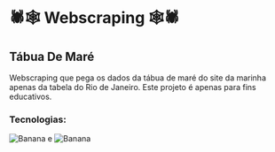 # 🕷🕸 Webscraping 🕸🕷
## Tábua De Maré
Webscraping que pega os dados da tábua de maré do site da marinha apenas da tabela do Rio de Janeiro.
Este projeto é apenas para fins educativos.

### Tecnologias:
![Banana](https://cdn.iconscout.com/icon/free/png-256/node-js-1174925.png) e ![Banana](https://user-images.githubusercontent.com/10379601/29446482-04f7036a-841f-11e7-9872-91d1fc2ea683.png)
 

